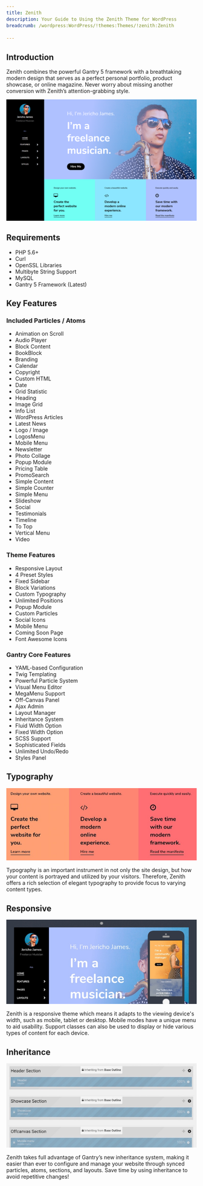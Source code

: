 ```yaml
---
title: Zenith
description: Your Guide to Using the Zenith Theme for WordPress
breadcrumb: /wordpress:WordPress/!themes:Themes/!zenith:Zenith

---
```


Introduction
-----

Zenith combines the powerful Gantry 5 framework with a breathtaking modern design that serves as a perfect personal portfolio, product showcase, or online magazine. Never worry about missing another conversion with Zenith’s attention-grabbing style.

![](assets/zenith.png)

Requirements
-----

* PHP 5.6+
* Curl
* OpenSSL Libraries
* Multibyte String Support
* MySQL
* Gantry 5 Framework (Latest)

Key Features
-----

### Included Particles / Atoms

* Animation on Scroll
* Audio Player
* Block Content
* BookBlock
* Branding
* Calendar
* Copyright
* Custom HTML
* Date
* Grid Statistic
* Heading
* Image Grid
* Info List
* WordPress Articles
* Latest News
* Logo / Image
* LogosMenu
* Mobile Menu
* Newsletter
* Photo Collage
* Popup Module
* Pricing Table
* PromoSearch
* Simple Content
* Simple Counter
* Simple Menu
* Slideshow
* Social
* Testimonials
* Timeline
* To Top
* Vertical Menu
* Video

### Theme Features

* Responsive Layout
* 4 Preset Styles
* Fixed Sidebar
* Block Variations
* Custom Typography
* Unlimited Positions
* Popup Module
* Custom Particles
* Social Icons
* Mobile Menu
* Coming Soon Page
* Font Awesome Icons  

### Gantry Core Features

* YAML-based Configuration
* Twig Templating
* Powerful Particle System
* Visual Menu Editor
* MegaMenu Support
* Off-Canvas Panel
* Ajax Admin
* Layout Manager
* Inheritance System
* Fluid Width Option
* Fixed Width Option
* SCSS Support
* Sophisticated Fields
* Unlimited Undo/Redo
* Styles Panel  

## Typography

![Typography](assets/ft-2.jpg)

Typography is an important instrument in not only the site design, but how your content is portrayed and utilized by your visitors. Therefore, Zenith offers a rich selection of elegant typography to provide focus to varying content types.

## Responsive

![Responsive](assets/ft-3.jpg)

Zenith is a responsive theme which means it adapts to the viewing device's width, such as mobile, tablet or desktop. Mobile modes have a unique menu to aid usability. Support classes can also be used to display or hide various types of content for each device.

## Inheritance

![Inheritance](assets/ft-4.jpg)

Zenith takes full advantage of Gantry’s new inheritance system, making it easier than ever to configure and manage your website through synced particles, atoms, sections, and layouts. Save time by using inheritance to avoid repetitive changes!
